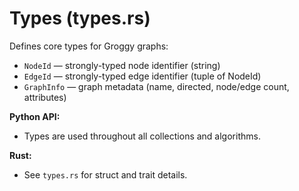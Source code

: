 # Types (types.rs)

Defines core types for Groggy graphs:

- `NodeId` — strongly-typed node identifier (string)
- `EdgeId` — strongly-typed edge identifier (tuple of NodeId)
- `GraphInfo` — graph metadata (name, directed, node/edge count, attributes)

**Python API:**
- Types are used throughout all collections and algorithms.

**Rust:**
- See `types.rs` for struct and trait details.

